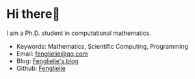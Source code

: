 # Hi there👋

I am a Ph.D. student in computational mathematics.

- Keywords: Mathematics, Scientific Computing, Programming
- Email: <a href="mailto:fenglielie@qq.com">fenglielie@qq.com</a>
- Blog: <a href="https://fenglielie.top">Fenglielie's blog</a>
- Github: <a href="https://github.com/fenglielie">Fenglielie</a>
